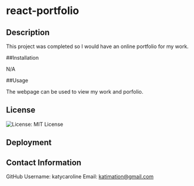 # react-portfolio

## Description

This project was completed so I would have an online portfolio for my work.

##Installation

N/A

##Usage

The webpage can be used to view my work and porfolio. 

## License
![License: MIT License](https://img.shields.io/badge/License-MIT-red)

## Deployment

## Contact Information
GitHub Username: katycaroline
Email: katimation@gmail.com